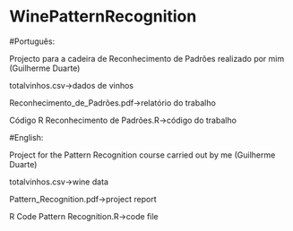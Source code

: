 # WinePatternRecognition

#Português:

Projecto para a cadeira de Reconhecimento de Padrões realizado por mim (Guilherme Duarte)

totalvinhos.csv->dados de vinhos

Reconhecimento_de_Padrões.pdf->relatório do trabalho

Código R Reconhecimento de Padrões.R->código do trabalho


#English:

Project for the Pattern Recognition course carried out by me (Guilherme Duarte)

totalvinhos.csv->wine data

Pattern_Recognition.pdf->project report

R Code Pattern Recognition.R->code file
